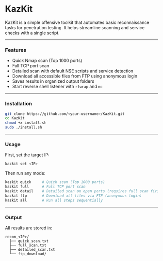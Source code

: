 # KazKit

KazKit is a simple offensive toolkit that automates basic reconnaissance tasks for penetration testing. It helps streamline scanning and service checks with a single script.

---

### Features

- Quick Nmap scan (Top 1000 ports)
- Full TCP port scan
- Detailed scan with default NSE scripts and service detection
- Download all accessible files from FTP using anonymous login
- Saves results in organized output folders
- Start reverse shell listener with `rlwrap` and `nc`

---

### Installation

```bash
git clone https://github.com/<your-username>/KazKit.git
cd KazKit
chmod +x install.sh
sudo ./install.sh
```

---

### Usage

First, set the target IP:

```bash
kazkit set <IP>
```

Then run any mode:

```bash
kazkit quick     # Quick scan (Top 1000 ports)
kazkit full      # Full TCP port scan
kazkit detail    # Detailed scan on open ports (requires full scan first)
kazkit ftp       # Download all files via FTP (anonymous login)
kazkit all       # Run all steps sequentially
```

---

### Output

All results are stored in:

```
recon_<IP>/
  ├── quick_scan.txt
  ├── full_scan.txt
  ├── detailed_scan.txt
  └── ftp_download/
```
